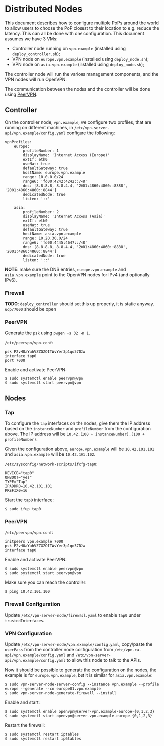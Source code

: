 # Distributed Nodes

This document describes how to configure multiple PoPs around the world to 
allow users to choose the PoP closest to their location to e.g. reduce the 
latency. This can all be done with one configuration. This document assumes
we have 3 VMs:

- Controller node running on `vpn.example` (installed using 
  `deploy_controller.sh`);
- VPN node on `europe.vpn.example` (installed using `deploy_node.sh`);
- VPN node on `asia.vpn.example` (installed using `deploy_node.sh`);

The controller node will run the various management components, and the VPN 
nodes will run OpenVPN.

The communication between the nodes and the controller will be done using 
[PeerVPN](https://peervpn.net/).

## Controller

On the controller node, `vpn.example`, we configure two profiles, that are 
running on different machines, in `/etc/vpn-server-api/vpn.example/config.yaml` 
configure the following:

    vpnProfiles:
        europe:
            profileNumber: 1
            displayName: 'Internet Access (Europe)'
            extIf: eth0
            useNat: true
            defaultGateway: true
            hostName: europe.vpn.example
            range: 10.0.0.0/24
            range6: 'fd00:4242:4242::/48'
            dns: [8.8.8.8, 8.8.4.4, '2001:4860:4860::8888', '2001:4860:4860::8844']
            dedicatedNode: true
            listen: '::'

        asia:
            profileNumber: 2
            displayName: 'Internet Access (Asia)'
            extIf: eth0
            useNat: true
            defaultGateway: true
            hostName: asia.vpn.example
            range: 10.20.30.0/24
            range6: 'fd00:4445:4647::/48'
            dns: [8.8.8.8, 8.8.4.4, '2001:4860:4860::8888', '2001:4860:4860::8844']
            dedicatedNode: true
            listen: '::'

**NOTE**: make sure the DNS entries, `europe.vpn.example` and 
`asia.vpn.example` point to the OpenVPN nodes for IPv4 (and optionally IPv6).

### Firewall

**TODO**: `deploy_controller` should set this up properly, it is static anyway.
`udp/7000` should be open

### PeerVPN

Generate the `psk` using `pwgen -s 32 -n 1`.

`/etc/peervpn/vpn.conf`:

    psk P2vH0aYuhVZZGZOITWvYer3p1qo57D2w
    interface tap0
    port 7000

Enable and activate PeerVPN:

    $ sudo systemctl enable peervpn@vpn
    $ sudo systemctl start peervpn@vpn

## Nodes

### Tap

To configure the `tap` interfaces on the nodes, give them the IP address 
based on the `instanceNumber` and `profileNumber` from the configuration above.
The IP address will be `10.42.(100 + instanceNumber).(100 + profileNumber)`.

Given the configuration above, `europe.vpn.example` will be `10.42.101.101` 
and `asia.vpn.example` will be `10.42.101.102`.

`/etc/sysconfig/network-scripts/ifcfg-tap0`:

    DEVICE="tap0"
    ONBOOT="yes"
    TYPE="Tap"
    IPADDR0=10.42.101.101
    PREFIX0=16

Start the `tap0` interface:

    $ sudo ifup tap0

### PeerVPN

`/etc/peervpn/vpn.conf`:

    initpeers vpn.example 7000
    psk P2vH0aYuhVZZGZOITWvYer3p1qo57D2w
    interface tap0

Enable and activate PeerVPN:

    $ sudo systemctl enable peervpn@vpn
    $ sudo systemctl start peervpn@vpn

Make sure you can reach the controller:

    $ ping 10.42.101.100

### Firewall Configuration

Update `/etc/vpn-server-node/firewall.yaml` to enable `tap0` under 
`trustedInterfaces`.

### VPN Configuration

Update `/etc/vpn-server-node/vpn.example/config.yaml`, copy/paste the 
`userPass` from the controller node configuration from 
`/etc/vpn-ca-api/vpn.example/config.yaml` and 
`/etc/vpn-server-api/vpn.example/config.yaml` to allow this node to talk to 
the APIs.

Now it should be possible to generate the configuration on the nodes, the 
example is for `europe.vpn.example`, but it is similar for `asia.vpn.example`:

    $ sudo vpn-server-node-server-config --instance vpn.example --profile europe --generate --cn europe01.vpn.example
    $ sudo vpn-server-node-generate-firewall --install

Enable and start:

    $ sudo systemctl enable openvpn@server-vpn.example-europe-{0,1,2,3}
    $ sudo systemctl start openvpn@server-vpn.example-europe-{0,1,2,3}

Restart the firewall:

    $ sudo systemctl restart iptables
    $ sudo systemctl restart ip6tables


